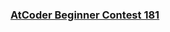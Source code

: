 ### [AtCoder Beginner Contest 181](https://atcoder.jp/contests/abc181/submissions?f.Task=&f.LanguageName=Haskell&f.Status=AC&f.User=codelegend)
